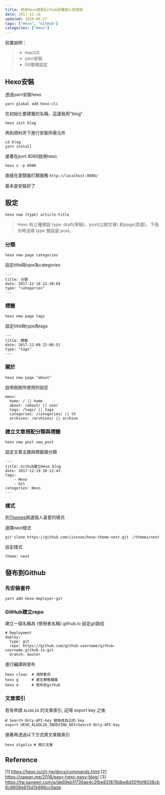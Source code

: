```yaml
---
title: 使用Hexo搭配Github部署個人部落格
date: 2017-12-19
updated: 2020-06-27
tags: ["Hexo", "GitHub"]
categories: ["Hexo"]
---
```

前置說明：

> * macOS
> * yarn安裝
> * Git環境設定

## Hexo安裝

<!--more-->
透過yarn安裝hexo

```shell=
yarn global add hexo-cli
```

在初始化要建置的名稱，這邊我用"blog"

```shell=
hexo init blog
```

再到資料夾下進行安裝所需元件

```shell=
cd blog
yarn install
```

接著在port 8080啟用hexo

```shell
hexo s -p 8080
```

直接在瀏覽器打開服務 `http://localhost:8080/`

基本是安裝好了

## 設定

```shell=
hexo new [type] article-title
```

> Hexo 有三種預設 type: draft(草稿)、post(公開文章) 和page(頁面)，下指令時沒填 type 預設是 post。

### 分類

```shell
hexo new page categories
```

設定title與type為categories

```shell
---
title: 分類
date: 2017-12-10 12:39:04
type: "categories"
---
```

### 標籤

```shell=
hexo new page tags
```

設定title與type為tags

```shell
---
title: 標籤
date: 2017-12-09 22:06:51
type: "tags"
---
```

### 關於

```shell
hexo new page "about"
```

啟用剛剛所使用的設定

```[] blog/_config.yml
menu:
  home: / || home
  about: /about/ || user
  tags: /tags/ || tags
  categories: /categories/ || th
  archives: /archives/ || archive
```

### 建立文章搭配分類與標籤

```shell=
hexo new post new_post
```

設定文章主題與標籤跟分類

```shell
---
title: Github建立Hexo blog
date: 2017-12-19 20:12:43
tags:
    - Hexo
    - Git
categories: Hexo
---
```

### 樣式

到[Themes](https://hexo.io/themes/)挑選個人喜愛的樣式

選擇next樣式

```shell
git clone https://github.com/iissnan/hexo-theme-next.git ./themes/next
```

設定樣式

```yaml= blog/_config.yml
theme: next
```

## 發布到Github

### 先安裝套件

```shell=
yarn add hexo-deployer-git
```

### GitHub建立repo

建立一個名稱為 {使用者名稱}.github.io
設定git路徑

```[] blog/_config.yml
# Deployment
deploy:
  type: git
  repo: https://github.com/github-username/github-username.github.io.git
  branch: master
```

進行編譯與發布

```shell
hexo clean  # 清除暫存
hexo g      # 產生靜態檔案
hexo d      # 發布到github
```

### 文章索引

若有申請 `ALGOLIA` 的文章索引, 記得 export key 之後

```shell
# Search-Only-API-key 替換成自己的 key
export HEXO_ALGOLIA_INDEXING_KEY=Search-Only-API-key
```

接著再透過以下方式將文章做索引

```shell
hexo algolia # 索引文章
```

## Reference

[1] https://hexo.io/zh-tw/docs/commands.html
[2] https://oawan.me/2016/easy-hexo-easy-blog/
[3] https://tw.saowen.com/a/de69eb1f736ae4c2fbe831878dbe8d301fef8038cb6c8808e615d7e966cc9ade
